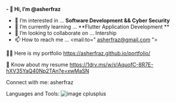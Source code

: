 


   **- 👋 Hi, I’m @asherfraz**
- 👀 I’m interested in ... **Software Development && Cyber Security**
- 🌱 I’m currently learning ... **Flutter Application Development **
- 💞️ I’m looking to collaborate on ... Intership
- 📫 How to reach me ... <mail:to=" asherfraz@gmail.com ">


👨‍💻 Here is my portfolio https://asherfraz.github.io/portfolio/

📄 Know about my resume https://1drv.ms/w/s!AquofC-8R7E-hXV35YaQ40Np2TAn?e=xwMaSN

Connect with me:
asherfraz

Languages and Tools:
![image](https://user-images.githubusercontent.com/37267032/163698876-67b6d55f-9b7c-42fb-8325-2b913bf29336.png)
cplusplus

  
  
<!---
asherfraz/asherfraz is a ✨ special ✨ repository because its `README.md` (this file) appears on your GitHub profile.
You can click the Preview link to take a look at your changes.
--->
